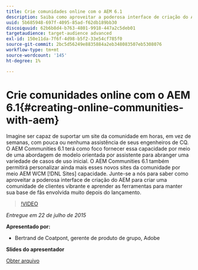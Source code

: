 ```yaml
---
title: Crie comunidades online com o AEM 6.1
description: Saiba como aproveitar a poderosa interface de criação do AEM para criar uma comunidade de clientes dinâmica e aprender as ferramentas para manter sua base de fãs envolvida muito depois do lançamento.
uuid: 5b685948-697f-4095-85ad-f62db189bb30
discoiquuid: 62b6b8d4-b763-4801-9918-447a2c5deb01
targetaudience: target-audience advanced
exl-id: 150e11da-7f6f-4d98-b5f2-33e54cf785f0
source-git-commit: 2bc5d56249e8835884a2eb348083507eb5308076
workflow-type: tm+mt
source-wordcount: '145'
ht-degree: 1%

---
```


# Crie comunidades online com o AEM 6.1{#creating-online-communities-with-aem}

Imagine ser capaz de suportar um site da comunidade em horas, em vez de semanas, com pouca ou nenhuma assistência de seus engenheiros de CQ. O AEM Communities 6.1 terá como foco fornecer essa capacidade por meio de uma abordagem de modelo orientada por assistente para abranger uma variedade de casos de uso inicial. O AEM Communities 6.1 também permitirá personalizar ainda mais esses novos sites da comunidade por meio AEM WCM [!DNL Sites] capacidade. Junte-se a nós para saber como aproveitar a poderosa interface de criação do AEM para criar uma comunidade de clientes vibrante e aprender as ferramentas para manter sua base de fãs envolvida muito depois do lançamento.

>[!VIDEO](https://video.tv.adobe.com/v/19381/?quality=9)

*Entregue em 22 de julho de 2015*

**Apresentado por:**

* Bertrand de Coatpont, gerente de produto de grupo, Adobe

**Slides do apresentador**

[Obter arquivo](assets/aem-6-1-communities-gems.pdf)
<!--
[Get back to the Overview](https://helpx.adobe.com/experience-manager/kt/eseminars/gems/aem-index.html)
-->

